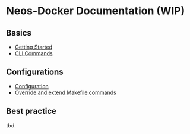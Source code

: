# Neos-Docker Documentation (WIP)

## Basics

* [Getting Started](basics/getting-started.md)
* [CLI Commands](basics/commands.md)
<!-- * [Add own Commands](commands/own-commands.md)-->

## Configurations

* [Configuration](configuration/configuration.md)
* [Override and extend Makefile commands](configuration/extend-makefile.md)
<!-- * [.env](configuration/env.md) -->
<!-- * [Configuration files](configuration/configurations.md) -->
<!-- * [Overrides](configuration/overrides.md) -->


## Best practice

tbd.

<!-- **Neos** -->

<!-- * [Neos - init new project](best-practice/neos-init.md) -->
<!-- * [Neos - init existing project] (best-practice/neos-init-existing.md) -->
<!-- * [Neos - multisite setups](best-practice/neos-multisite.md) -->

<!-- **docker-compose** -->

<!-- * [Docker - additional services](best-practice/docker-additional-service.md) -->